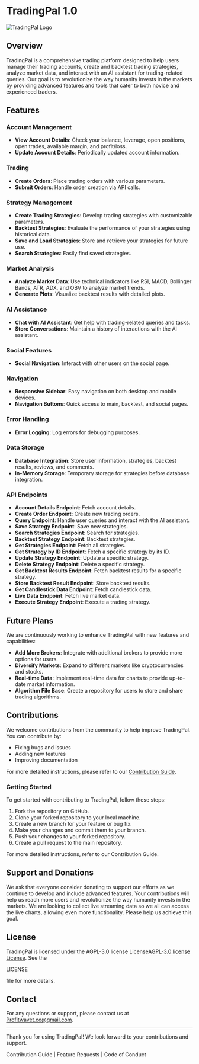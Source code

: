 # TradingPal 1.0

![TradingPal Logo](static/img/trading-pal.png)

## Overview

TradingPal is a comprehensive trading platform designed to help users manage their trading accounts, create and backtest trading strategies, analyze market data, and interact with an AI assistant for trading-related queries. Our goal is to revolutionize the way humanity invests in the markets by providing advanced features and tools that cater to both novice and experienced traders.

## Features

### Account Management
- **View Account Details**: Check your balance, leverage, open positions, open trades, available margin, and profit/loss.
- **Update Account Details**: Periodically updated account information.

### Trading
- **Create Orders**: Place trading orders with various parameters.
- **Submit Orders**: Handle order creation via API calls.

### Strategy Management
- **Create Trading Strategies**: Develop trading strategies with customizable parameters.
- **Backtest Strategies**: Evaluate the performance of your strategies using historical data.
- **Save and Load Strategies**: Store and retrieve your strategies for future use.
- **Search Strategies**: Easily find saved strategies.

### Market Analysis
- **Analyze Market Data**: Use technical indicators like RSI, MACD, Bollinger Bands, ATR, ADX, and OBV to analyze market trends.
- **Generate Plots**: Visualize backtest results with detailed plots.

### AI Assistance
- **Chat with AI Assistant**: Get help with trading-related queries and tasks.
- **Store Conversations**: Maintain a history of interactions with the AI assistant.

### Social Features
- **Social Navigation**: Interact with other users on the social page.

### Navigation
- **Responsive Sidebar**: Easy navigation on both desktop and mobile devices.
- **Navigation Buttons**: Quick access to main, backtest, and social pages.

### Error Handling
- **Error Logging**: Log errors for debugging purposes.

### Data Storage
- **Database Integration**: Store user information, strategies, backtest results, reviews, and comments.
- **In-Memory Storage**: Temporary storage for strategies before database integration.

### API Endpoints
- **Account Details Endpoint**: Fetch account details.
- **Create Order Endpoint**: Create new trading orders.
- **Query Endpoint**: Handle user queries and interact with the AI assistant.
- **Save Strategy Endpoint**: Save new strategies.
- **Search Strategies Endpoint**: Search for strategies.
- **Backtest Strategy Endpoint**: Backtest strategies.
- **Get Strategies Endpoint**: Fetch all strategies.
- **Get Strategy by ID Endpoint**: Fetch a specific strategy by its ID.
- **Update Strategy Endpoint**: Update a specific strategy.
- **Delete Strategy Endpoint**: Delete a specific strategy.
- **Get Backtest Results Endpoint**: Fetch backtest results for a specific strategy.
- **Store Backtest Result Endpoint**: Store backtest results.
- **Get Candlestick Data Endpoint**: Fetch candlestick data.
- **Live Data Endpoint**: Fetch live market data.
- **Execute Strategy Endpoint**: Execute a trading strategy.

## Future Plans

We are continuously working to enhance TradingPal with new features and capabilities:
- **Add More Brokers**: Integrate with additional brokers to provide more options for users.
- **Diversify Markets**: Expand to different markets like cryptocurrencies and stocks.
- **Real-time Data**: Implement real-time data for charts to provide up-to-date market information.
- **Algorithm File Base**: Create a repository for users to store and share trading algorithms.

## Contributions

We welcome contributions from the community to help improve TradingPal. You can contribute by:
- Fixing bugs and issues
- Adding new features
- Improving documentation

For more detailed instructions, please refer to our [Contribution Guide](CONTRIBUTION.md).

### Getting Started

To get started with contributing to TradingPal, follow these steps:
1. Fork the repository on GitHub.
2. Clone your forked repository to your local machine.
3. Create a new branch for your feature or bug fix.
4. Make your changes and commit them to your branch.
5. Push your changes to your forked repository.
6. Create a pull request to the main repository.

For more detailed instructions, refer to our Contribution Guide.

## Support and Donations

We ask that everyone consider donating to support our efforts as we continue to develop and include advanced features. Your contributions will help us reach more users and revolutionize the way humanity invests in the markets. We are looking to collect live streaming data so we all can access the live charts, allowing even more functionality. Please help us achieve this goal.

## License

TradingPal is licensed under the AGPL-3.0 license License[AGPL-3.0 license License](LICENSE). See the 

LICENSE

 file for more details.

## Contact

For any questions or support, please contact us at Profitwavet.co@gmail.com.

---

Thank you for using TradingPal! We look forward to your contributions and support.

Contribution Guide | Feature Requests | Code of Conduct
